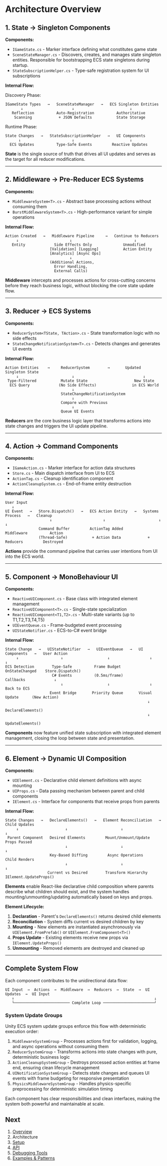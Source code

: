 # Architecture Overview

## 1. **State** → Singleton Components

**Components:**

* `IGameState.cs` - Marker interface defining what constitutes game state
* `SceneStateManager.cs` - Discovers, creates, and manages state singleton entities. Responsible for bootstrapping ECS state singletons during startup.
* `StateSubscriptionHelper.cs` - Type-safe registration system for UI subscriptions

**Internal Flow:**

Discovery Phase:
```
IGameState Types   →   SceneStateManager   →   ECS Singleton Entities
       ↓                      ↓                         ↓
   Reflection          Auto-Registration          Authoritative
    Scanning            + JSON Defaults           State Storage
```

Runtime Phase:
```
State Changes   →   StateSubscriptionHelper   →   UI Components
      ↓                       ↓                         ↓
  ECS Updates          Type-Safe Events         Reactive Updates
```

**State** is the single source of truth that drives all UI updates and serves as the target for all reducer modifications.

---

## 2. **Middleware** → Pre-Reducer ECS Systems

**Components:**

* `MiddlewareSystem<T>.cs` - Abstract base processing actions without consuming them
* `BurstMiddlewareSystem<T>.cs` - High-performance variant for simple operations

**Internal Flow:**

```
Action Created   →   Middleware Pipeline     →   Continue to Reducers
     ↓                       ↓                            ↓
   Entity             Side Effects Only              Unmodified
                    [Validation] [Logging]           Action Entity
                    [Analytics] [Async Ops]        
                             ↓                     
                    (Additional Actions,
                      Error Handling,
                      External Calls)
```

**Middleware** intercepts and processes actions for cross-cutting concerns before they reach business logic, without blocking the core state update flow.

---

## 3. **Reducer** → ECS Systems

**Components:**

* `ReducerSystem<TState, TAction>.cs` - State transformation logic with no side effects
* `StateChangeNotificationSystem<T>.cs` - Detects changes and generates UI events

**Internal Flow:**

```
Action Entities    →     ReducerSystem        →       Updated Singleton State
     ↓                        ↓                               ↓
 Type-Filtered           Mutate State                     New State
  ECS Query             (No Side Effects)                in ECS World
                              ↓
                         StateChangeNotificationSystem
                              ↓
                         Compare with Previous
                              ↓
                         Queue UI Events
```

**Reducers** are the core business logic layer that transforms actions into state changes and triggers the UI update pipeline.

---

## 4. **Action** → Command Components

**Components:**

* `IGameAction.cs` - Marker interface for action data structures
* `Store.cs` - Main dispatch interface from UI to ECS
* `ActionTag.cs` - Cleanup identification component
* `ActionCleanupSystem.cs` - End-of-frame entity destruction

**Internal Flow:**

```
User Input
   ↓
UI Event   →   Store.Dispatch()   →   ECS Action Entity   →   Systems Process   →   Cleanup
                    ↓                       ↓                        ↓                 ↓
               Command Buffer         ActionTag Added           Middleware          Action
               (Thread-Safe)           + Action Data            + Reducers         Destroyed
```

**Actions** provide the command pipeline that carries user intentions from UI into the ECS world.

---

## 5. **Component** → MonoBehaviour UI

**Components:**

* `ReactiveUIComponent.cs` - Base class with integrated element management
* `ReactiveUIComponent<T>.cs` - Single-state specialization
* `ReactiveUIComponent<T1,T2>.cs` - Multi-state variants (up to T1,T2,T3,T4,T5)
* `UIEventQueue.cs` - Frame-budgeted event processing
* `UIStateNotifier.cs` - ECS-to-C# event bridge

**Internal Flow:**

```
State Change   →   UIStateNotifier   →   UIEventQueue   →   UI Components   →   User Action
     ↓                   ↓                    ↓                  ↓                  ↓
ECS Detection        Type-Safe          Frame Budget        OnStateChanged    Store.Dispatch()
                     C# Events          (0.5ms/frame)         Callbacks             ↓
                         ↓                    ↓                  ↓              Back to ECS
                    Event Bridge       Priority Queue       Visual Update      (New Action)
                                                                ↓
                                                           DeclareElements()
                                                                ↓
                                                           UpdateElements()
```

**Components** now feature unified state subscription with integrated element management, closing the loop between state and presentation.

---

## 6. **Element** → Dynamic UI Composition

**Components:**

* `UIElement.cs` - Declarative child element definitions with async mounting
* `UIProps.cs` - Data passing mechanism between parent and child components
* `IElement.cs` - Interface for components that receive props from parents

**Internal Flow:**

```
State Changes   →   DeclareElements()   →   Element Reconciliation   →   Child Updates
     ↓                     ↓                        ↓                        ↓
 Parent Component   Desired Elements         Mount/Unmount/Update         Props Passed
                           ↓                        ↓                        ↓
                    Key-Based Diffing         Async Operations           Child Renders
                           ↓                        ↓                        ↓
                   Current vs Desired        Transform Hierarchy      IElement.UpdateProps()
```

**Elements** enable React-like declarative child composition where parents describe what children should exist, and the system handles mounting/unmounting/updating automatically based on keys and props.

**Element Lifecycle:**

1. **Declaration** - Parent's `DeclareElements()` returns desired child elements
2. **Reconciliation** - System diffs current vs desired children by key
3. **Mounting** - New elements are instantiated asynchronously via `UIElement.FromPrefab()` or `UIElement.FromComponent<T>()`
4. **Props Update** - Existing elements receive new props via `IElement.UpdateProps()`
5. **Unmounting** - Removed elements are destroyed and cleaned up

---

## **Complete System Flow**

Each component contributes to the unidirectional data flow:

```
UI Input  →  Actions  →  Middleware  →  Reducers  →  State  →  UI Updates  →  UI Input
   ↑                                                               ↓
   └───────────────────────── Complete Loop ───────────────────────┘
```

### **System Update Groups**

Unity ECS system update groups enforce this flow with deterministic execution order:

1. `MiddlewareSystemGroup` - Processes actions first for validation, logging, and async operations without consuming them
2. `ReducerSystemGroup` - Transforms actions into state changes with pure, deterministic business logic  
3. `ActionCleanupSystemGroup` - Destroys processed action entities at frame end, ensuring clean lifecycle management
4. `UINotificationSystemGroup` - Detects state changes and queues UI events with frame budgeting for responsive presentation
5. `PhysicsMiddlewareSystemGroup` - Handles physics-specific preprocessing for deterministic simulation timing

Each component has clear responsibilities and clean interfaces, making the system both powerful and maintainable at scale.

## Next

1. [Overview](Overview.md)
2. Architecture
3. [Setup](Setup.md)
4. [API](API.md)
5. [Debugging Tools](Debugging.md)
6. [Examples & Patterns](Examples.md)